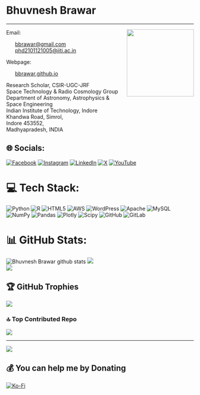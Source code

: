 # Bhuvnesh Brawar
---

<img align="right" width="180" height="180" src="https://user-images.githubusercontent.com/90771976/192949365-df66d0c8-1cf4-4a6a-bfbf-1f9d0fc748dd.png">
Email: <ul>
<a href = "mailto: bbrawar@gmail.com">bbrawar@gmail.com</a> </li> <br />
<a href = "mailto: phd2101121005@iiti.ac.in">phd2101121005@iiti.ac.in</a> </li>
</ul>
Webpage: 
<ul>
<a href="https://bbrawar.github.io" title="Bhuvnesh Brawar">bbrawar.github.io</a>
</ul>
Research Scholar, CSIR-UGC-JRF <br />
Space Technology & Radio Cosmology Group <br /> 
Department of Astronomy, Astrophysics & Space Engineering <br />
Indian Institute of Technology, Indore <br />
Khandwa Road, Simrol, <br />
Indore 453552, <br />
Madhyapradesh, INDIA <br />



## 🌐 Socials:
[![Facebook](https://img.shields.io/badge/Facebook-%231877F2.svg?logo=Facebook&logoColor=white)](https://facebook.com/bhuvneshbrawar) [![Instagram](https://img.shields.io/badge/Instagram-%23E4405F.svg?logo=Instagram&logoColor=white)](https://instagram.com/me_bhuvnesh99) [![LinkedIn](https://img.shields.io/badge/LinkedIn-%230077B5.svg?logo=linkedin&logoColor=white)](https://linkedin.com/in/bhuvnesh-brawar) [![X](https://img.shields.io/badge/X-black.svg?logo=X&logoColor=white)](https://x.com/bbrawar) [![YouTube](https://img.shields.io/badge/YouTube-%23FF0000.svg?logo=YouTube&logoColor=white)](https://youtube.com/@@bbrawar) 

# 💻 Tech Stack:
![Python](https://img.shields.io/badge/python-3670A0?style=plastic&logo=python&logoColor=ffdd54) ![R](https://img.shields.io/badge/r-%23276DC3.svg?style=plastic&logo=r&logoColor=white) ![HTML5](https://img.shields.io/badge/html5-%23E34F26.svg?style=plastic&logo=html5&logoColor=white) ![AWS](https://img.shields.io/badge/AWS-%23FF9900.svg?style=plastic&logo=amazon-aws&logoColor=white) ![WordPress](https://img.shields.io/badge/WordPress-%23117AC9.svg?style=plastic&logo=WordPress&logoColor=white) ![Apache](https://img.shields.io/badge/apache-%23D42029.svg?style=plastic&logo=apache&logoColor=white) ![MySQL](https://img.shields.io/badge/mysql-4479A1.svg?style=plastic&logo=mysql&logoColor=white) ![NumPy](https://img.shields.io/badge/numpy-%23013243.svg?style=plastic&logo=numpy&logoColor=white) ![Pandas](https://img.shields.io/badge/pandas-%23150458.svg?style=plastic&logo=pandas&logoColor=white) ![Plotly](https://img.shields.io/badge/Plotly-%233F4F75.svg?style=plastic&logo=plotly&logoColor=white) ![Scipy](https://img.shields.io/badge/SciPy-%230C55A5.svg?style=plastic&logo=scipy&logoColor=%white) ![GitHub](https://img.shields.io/badge/github-%23121011.svg?style=plastic&logo=github&logoColor=white) ![GitLab](https://img.shields.io/badge/gitlab-%23181717.svg?style=plastic&logo=gitlab&logoColor=white)
# 📊 GitHub Stats:
![Bhuvnesh Brawar github stats](https://github-readme-stats.vercel.app/api?username=bbrawar&show_icons=true&theme=tokyonight)
![](https://github-readme-streak-stats.herokuapp.com/?user=bbrawar&theme=tokyonight&hide_border=false)<br/>
![](https://github-readme-stats.vercel.app/api/top-langs/?username=bbrawar&theme=tokyonight&hide_border=false&include_all_commits=false&count_private=false&layout=compact)

## 🏆 GitHub Trophies
![](https://github-profile-trophy.vercel.app/?username=bbrawar&theme=tokyonight&no-frame=true&margin-w=4)

### 🔝 Top Contributed Repo
![](https://github-contributor-stats.vercel.app/api?username=bbrawar&limit=5&theme=tokyonight&combine_all_yearly_contributions=true)

---
[![](https://visitcount.itsvg.in/api?id=bbrawar&icon=0&color=0)](https://visitcount.itsvg.in)

  ## 💰 You can help me by Donating
  [![Ko-Fi](https://img.shields.io/badge/Ko--fi-F16061?style=for-the-badge&logo=ko-fi&logoColor=white)](https://ko-fi.com/bhuvan) 

  
<!-- Proudly created with GPRM ( https://gprm.itsvg.in ) -->

